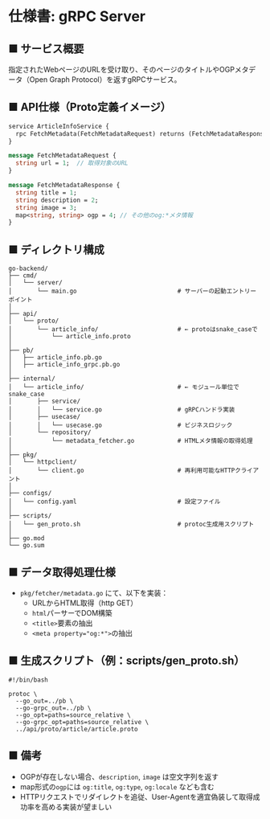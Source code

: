 # 仕様書: gRPC Server

## ■ サービス概要

指定されたWebページのURLを受け取り、そのページのタイトルやOGPメタデータ（Open Graph Protocol）を返すgRPCサービス。

## ■ API仕様（Proto定義イメージ）

```protobuf
service ArticleInfoService {
  rpc FetchMetadata(FetchMetadataRequest) returns (FetchMetadataResponse);
}

message FetchMetadataRequest {
  string url = 1;  // 取得対象のURL
}

message FetchMetadataResponse {
  string title = 1;
  string description = 2;
  string image = 3;
  map<string, string> ogp = 4; // その他のog:*メタ情報
}
```

## ■ ディレクトリ構成

```
go-backend/
├── cmd/
│   └── server/
│       └── main.go                            # サーバーの起動エントリーポイント
│
├── api/
│   └── proto/
│       └── article_info/                      # ← protoはsnake_caseで
│           └── article_info.proto
│
├── pb/
│   ├── article_info.pb.go
│   ├── article_info_grpc.pb.go
│
├── internal/
│   └── article_info/                          # ← モジュール単位でsnake_case
│       ├── service/
│       │   └── service.go                     # gRPCハンドラ実装
│       ├── usecase/
│       │   └── usecase.go                     # ビジネスロジック
│       └── repository/
│           └── metadata_fetcher.go            # HTMLメタ情報の取得処理
│
├── pkg/
│   └── httpclient/
│       └── client.go                          # 再利用可能なHTTPクライアント
│
├── configs/
│   └── config.yaml                            # 設定ファイル
│
├── scripts/
│   └── gen_proto.sh                           # protoc生成用スクリプト
│
├── go.mod
└── go.sum
```

## ■ データ取得処理仕様

- `pkg/fetcher/metadata.go` にて、以下を実装：
  - URLからHTML取得（http GET）
  - `html`パーサーでDOM構築
  - `<title>`要素の抽出
  - `<meta property="og:*">`の抽出

## ■ 生成スクリプト（例：scripts/gen_proto.sh）

```shell
#!/bin/bash

protoc \
  --go_out=../pb \
  --go-grpc_out=../pb \
  --go_opt=paths=source_relative \
  --go-grpc_opt=paths=source_relative \
  ../api/proto/article/article.proto
```

## ■ 備考

- OGPが存在しない場合、`description`, `image` は空文字列を返す
- map形式の`ogp`には `og:title`, `og:type`, `og:locale` なども含む
- HTTPリクエストでリダイレクトを追従、User-Agentを適宜偽装して取得成功率を高める実装が望ましい

